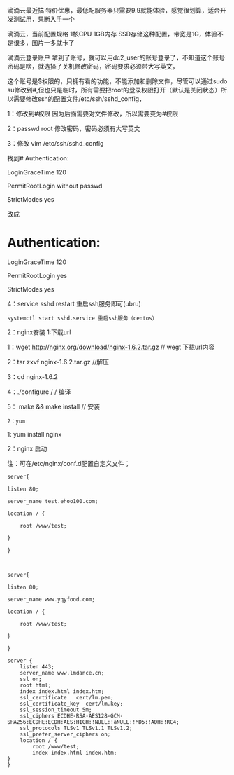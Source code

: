 滴滴云最近搞 特价优惠，最低配服务器只需要9.9就能体验，感觉很划算，适合开发测试用，果断入手一个

滴滴云，当前配置规格 1核CPU 1GB内存 SSD存储这种配置，带宽是1G，体验不是很多，图片一多就卡了




滴滴云登录账户
拿到了账号，就可以用dc2_user的账号登录了，不知道这个账号密码是啥，就选择了关机修改密码，密码要求必须带大写英文，

这个账号是$权限的，只拥有看的功能，不能添加和删除文件，尽管可以通过sudo su修改到#,但也只是临时，所有需要把root的登录权限打开（默认是关闭状态）所以需要修改ssh的配置文件/etc/ssh/sshd_config，

1：修改到#权限
 因为后面需要对文件修改，所以需要变为#权限

2：passwd root 修改密码，密码必须有大写英文

3：修改 vim /etc/ssh/sshd_config

找到# Authentication:

LoginGraceTime 120

PermitRootLogin without passwd

StrictModes yes

改成

# Authentication:

LoginGraceTime 120

PermitRootLogin yes

StrictModes yes

4：service sshd restart 重启ssh服务即可(ubru)

    systemctl start sshd.service 重启ssh服务（centos）



2：nginx安装
    1:下载url


1：wget http://nginx.org/download/nginx-1.6.2.tar.gz   // wegt 下载url内容

2：tar zxvf nginx-1.6.2.tar.gz  //解压

3：cd nginx-1.6.2 

4：./configure  / / 编译

5： make && make install  // 安装

    2：yum
1:    yum install nginx

 2：nginx 启动

注：可在/etc/nginx/conf.d配置自定义文件；



    server{

    listen 80;

    server_name test.ehoo100.com;

    location / {

        root /www/test;

    }

    }



    server{

    listen 80;

    server_name www.yqyfood.com;

    location / {

        root /www/test;

    }

    }

    server {
        listen 443;
        server_name www.lmdance.cn;
        ssl on;
        root html;
        index index.html index.htm;
        ssl_certificate   cert/lm.pem;
        ssl_certificate_key  cert/lm.key;
        ssl_session_timeout 5m;
        ssl_ciphers ECDHE-RSA-AES128-GCM-SHA256:ECDHE:ECDH:AES:HIGH:!NULL:!aNULL:!MD5:!ADH:!RC4;
        ssl_protocols TLSv1 TLSv1.1 TLSv1.2;
        ssl_prefer_server_ciphers on;
        location / {
            root /www/test;
            index index.html index.htm;
    }
    }
